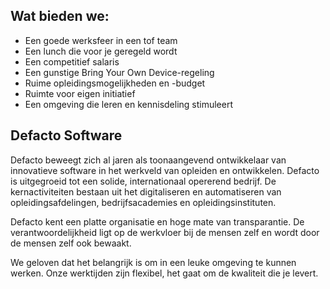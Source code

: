 ## Wat bieden we:

* Een goede werksfeer in een tof team
* Een lunch die voor je geregeld wordt
* Een competitief salaris
* Een gunstige Bring Your Own Device-regeling
* Ruime opleidingsmogelijkheden en -budget
* Ruimte voor eigen initiatief
* Een omgeving die leren en kennisdeling stimuleert

## Defacto Software

Defacto beweegt zich al jaren als toonaangevend ontwikkelaar van innovatieve software in het werkveld van opleiden en ontwikkelen. Defacto is uitgegroeid tot een solide, internationaal opererend bedrijf. De kernactiviteiten bestaan uit het digitaliseren en automatiseren van opleidingsafdelingen, bedrijfsacademies en opleidingsinstituten.

Defacto kent een platte organisatie en hoge mate van transparantie. De verantwoordelijkheid ligt op de werkvloer bij de mensen zelf en wordt door de mensen zelf ook bewaakt.

We geloven dat het belangrijk is om in een leuke omgeving te kunnen werken. Onze werktijden zijn flexibel, het gaat om de kwaliteit die je levert.
